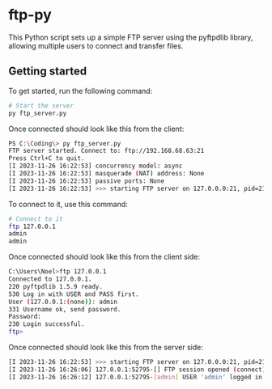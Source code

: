# ftp-py
This Python script sets up a simple FTP server using the pyftpdlib library, allowing multiple users to connect and transfer files.

## Getting started
To get started, run the following command:

```bash
# Start the server
py ftp_server.py
```

Once connected should look like this from the client:

```bash
PS C:\Coding\> py ftp_server.py
FTP server started. Connect to: ftp://192.168.68.63:21
Press Ctrl+C to quit.
[I 2023-11-26 16:22:53] concurrency model: async
[I 2023-11-26 16:22:53] masquerade (NAT) address: None
[I 2023-11-26 16:22:53] passive ports: None
[I 2023-11-26 16:22:53] >>> starting FTP server on 127.0.0.0:21, pid=21604 <<<
```

To connect to it, use this command:

```bash
# Connect to it
ftp 127.0.0.1
admin
admin
```

Once connected should look like this from the client side:

```bash
C:\Users\Noel>ftp 127.0.0.1
Connected to 127.0.0.1.
220 pyftpdlib 1.5.9 ready.
530 Log in with USER and PASS first.
User (127.0.0.1:(none)): admin
331 Username ok, send password.
Password:
230 Login successful.
ftp>
```

Once connected should look like this from the server side:

```bash
[I 2023-11-26 16:22:53] >>> starting FTP server on 127.0.0.0:21, pid=21604 <<<
[I 2023-11-26 16:26:06] 127.0.0.1:52795-[] FTP session opened (connect)
[I 2023-11-26 16:26:12] 127.0.0.1:52795-[admin] USER 'admin' logged in.
```